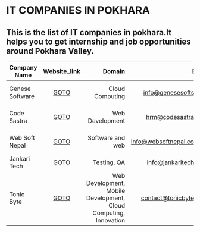 # IT COMPANIES IN POKHARA
This is the list of IT companies in pokhara.It helps you to get internship and job opportunities around Pokhara Valley.
------
|Company Name|Website_link|Domain|Email|Physical Address|Contact Number|
|----------|:-------------:|------:|------:|---------:|--------:| 
|Genese Software | [GOTO](https://www.genesesofts.com) | Cloud Computing | info@genesesofts.com | Durbarthok Marg, Pokhara |+97761541114| 
|Code Sastra | [GOTO](https://codesastra.com/) | Web Development | hrm@codesastra.com | Phewa Marga ,Pokhara | 061 530625||Yarsa Labs | [GOTO](https://yarsa.io) | Game Development | NA | Upakar Marga, Pokhara 12, Nepal | 061-521916| 
|Web Soft Nepal | [GOTO](http://www.websoftnepal.com.np/) | Software and web | info@websoftnepal.com.np | Srijana Chowk, Pokhara |+977 61 538358| 
|Jankari Tech | [GOTO](https://www.jankaritech.com/) | Testing, QA | info@jankaritech.com | Rishi Marga, |061-620999| 
|Tonic Byte | [GOTO](https://www.tonicbyte.com/) | Web Development, Mobile Development, Cloud Computing, Innovation | contact@tonicbyte.com | Zero KM, |+9779849951111| 
